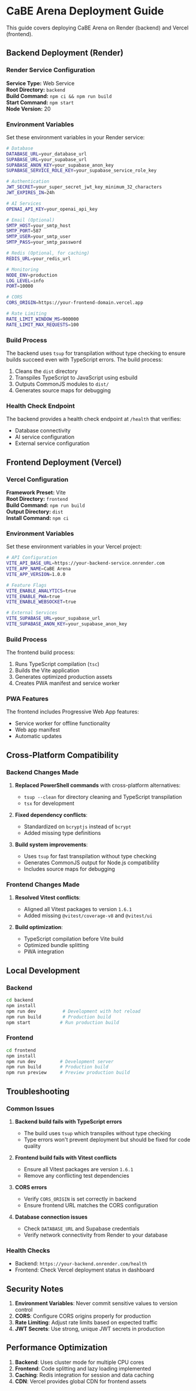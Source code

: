 # CaBE Arena Deployment Guide

This guide covers deploying CaBE Arena on Render (backend) and Vercel (frontend).

## Backend Deployment (Render)

### Render Service Configuration

**Service Type:** Web Service  
**Root Directory:** `backend`  
**Build Command:** `npm ci && npm run build`  
**Start Command:** `npm start`  
**Node Version:** 20

### Environment Variables

Set these environment variables in your Render service:

```bash
# Database
DATABASE_URL=your_database_url
SUPABASE_URL=your_supabase_url
SUPABASE_ANON_KEY=your_supabase_anon_key
SUPABASE_SERVICE_ROLE_KEY=your_supabase_service_role_key

# Authentication
JWT_SECRET=your_super_secret_jwt_key_minimum_32_characters
JWT_EXPIRES_IN=24h

# AI Services
OPENAI_API_KEY=your_openai_api_key

# Email (Optional)
SMTP_HOST=your_smtp_host
SMTP_PORT=587
SMTP_USER=your_smtp_user
SMTP_PASS=your_smtp_password

# Redis (Optional, for caching)
REDIS_URL=your_redis_url

# Monitoring
NODE_ENV=production
LOG_LEVEL=info
PORT=10000

# CORS
CORS_ORIGIN=https://your-frontend-domain.vercel.app

# Rate Limiting
RATE_LIMIT_WINDOW_MS=900000
RATE_LIMIT_MAX_REQUESTS=100
```

### Build Process

The backend uses `tsup` for transpilation without type checking to ensure builds succeed even with TypeScript errors. The build process:

1. Cleans the `dist` directory
2. Transpiles TypeScript to JavaScript using esbuild
3. Outputs CommonJS modules to `dist/`
4. Generates source maps for debugging

### Health Check Endpoint

The backend provides a health check endpoint at `/health` that verifies:

- Database connectivity
- AI service configuration
- External service configuration

## Frontend Deployment (Vercel)

### Vercel Configuration

**Framework Preset:** Vite  
**Root Directory:** `frontend`  
**Build Command:** `npm run build`  
**Output Directory:** `dist`  
**Install Command:** `npm ci`

### Environment Variables

Set these environment variables in your Vercel project:

```bash
# API Configuration
VITE_API_BASE_URL=https://your-backend-service.onrender.com
VITE_APP_NAME=CaBE Arena
VITE_APP_VERSION=1.0.0

# Feature Flags
VITE_ENABLE_ANALYTICS=true
VITE_ENABLE_PWA=true
VITE_ENABLE_WEBSOCKET=true

# External Services
VITE_SUPABASE_URL=your_supabase_url
VITE_SUPABASE_ANON_KEY=your_supabase_anon_key
```

### Build Process

The frontend build process:

1. Runs TypeScript compilation (`tsc`)
2. Builds the Vite application
3. Generates optimized production assets
4. Creates PWA manifest and service worker

### PWA Features

The frontend includes Progressive Web App features:

- Service worker for offline functionality
- Web app manifest
- Automatic updates

## Cross-Platform Compatibility

### Backend Changes Made

1. **Replaced PowerShell commands** with cross-platform alternatives:
   - `tsup --clean` for directory cleaning and TypeScript transpilation
   - `tsx` for development

2. **Fixed dependency conflicts**:
   - Standardized on `bcryptjs` instead of `bcrypt`
   - Added missing type definitions

3. **Build system improvements**:
   - Uses `tsup` for fast transpilation without type checking
   - Generates CommonJS output for Node.js compatibility
   - Includes source maps for debugging

### Frontend Changes Made

1. **Resolved Vitest conflicts**:
   - Aligned all Vitest packages to version `1.6.1`
   - Added missing `@vitest/coverage-v8` and `@vitest/ui`

2. **Build optimization**:
   - TypeScript compilation before Vite build
   - Optimized bundle splitting
   - PWA integration

## Local Development

### Backend

```bash
cd backend
npm install
npm run dev          # Development with hot reload
npm run build        # Production build
npm start           # Run production build
```

### Frontend

```bash
cd frontend
npm install
npm run dev         # Development server
npm run build       # Production build
npm run preview     # Preview production build
```

## Troubleshooting

### Common Issues

1. **Backend build fails with TypeScript errors**
   - The build uses `tsup` which transpiles without type checking
   - Type errors won't prevent deployment but should be fixed for code quality

2. **Frontend build fails with Vitest conflicts**
   - Ensure all Vitest packages are version `1.6.1`
   - Remove any conflicting test dependencies

3. **CORS errors**
   - Verify `CORS_ORIGIN` is set correctly in backend
   - Ensure frontend URL matches the CORS configuration

4. **Database connection issues**
   - Check `DATABASE_URL` and Supabase credentials
   - Verify network connectivity from Render to your database

### Health Checks

- Backend: `https://your-backend.onrender.com/health`
- Frontend: Check Vercel deployment status in dashboard

## Security Notes

1. **Environment Variables**: Never commit sensitive values to version control
2. **CORS**: Configure CORS origins properly for production
3. **Rate Limiting**: Adjust rate limits based on expected traffic
4. **JWT Secrets**: Use strong, unique JWT secrets in production

## Performance Optimization

1. **Backend**: Uses cluster mode for multiple CPU cores
2. **Frontend**: Code splitting and lazy loading implemented
3. **Caching**: Redis integration for session and data caching
4. **CDN**: Vercel provides global CDN for frontend assets
